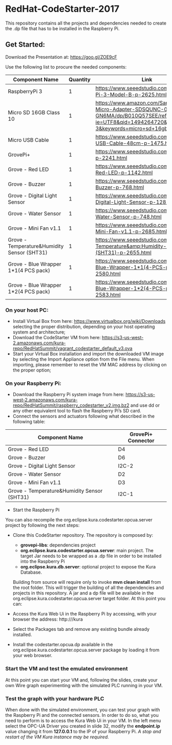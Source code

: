 # RedHat-CodeStarter-2017

This repository contains all the projects and dependencies needed to create the .dp file that has to be installed in the Raspberry Pi.

## Get Started:
Download the Presentation at: https://goo.gl/ZOE9cF

Use the following list to procure the needed components:

| Component Name          | Quantity      | Link                                                           |
| ----------------------- | ------------- | -------------------------------------------------------------- |
| RaspberryPi 3           | 1             | https://www.seeedstudio.com/Raspberry-Pi-3-Model-B-p-2625.html |
| Micro SD 16GB Class 10  | 1             | https://www.amazon.com/SanDisk-Ultra-Micro-Adapter-SDSQUNC-016G-GN6MA/dp/B010Q57SEE/ref=sr_1_3?ie=UTF8&qid=1494264720&sr=8-3&keywords=micro+sd+16gb+class+10 |
| Micro USB Cable         | 1             | https://www.seeedstudio.com/Micro-USB-Cable-48cm-p-1475.html |
| GrovePi+                | 1             | https://www.seeedstudio.com/GrovePi+-p-2241.html |
| Grove - Red LED         | 1             | https://www.seeedstudio.com/Grove-Red-LED-p-1142.html |
| Grove - Buzzer          | 1             | https://www.seeedstudio.com/Grove-Buzzer-p-768.html |
| Grove - Digital Light Sensor               | 1             | https://www.seeedstudio.com/Grove-Digital-Light-Sensor-p-1281.html |
| Grove - Water Sensor                | 1             | https://www.seeedstudio.com/Grove-Water-Sensor-p-748.html |
| Grove - Mini Fan v1.1                | 1             | https://www.seeedstudio.com/Grove-Mini-Fan-v1.1-p-2685.html |
| Grove - Temperature&Humidity Sensor (SHT31)              | 1             | https://www.seeedstudio.com/Grove-Temperature&amp;Humidity-Sensor-(SHT31)-p-2655.html |
| Grove - Blue Wrapper 1*1(4 PCS pack) | 1             | https://www.seeedstudio.com/Grove-Blue-Wrapper-1*1(4-PCS-pack)-p-2580.html |
| Grove - Blue Wrapper 1*2(4 PCS pack) | 1             | https://www.seeedstudio.com/Grove-Blue-Wrapper-1*2(4-PCS-pack)-p-2583.html |

### On your host PC:
 - Install Virtual Box from here: https://www.virtualbox.org/wiki/Downloads selecting the proper distribution, depending on your host operating system and architecture;
 - Download the CodeStarter VM from here: https://s3-us-west-2.amazonaws.com/kura-repo/RedHatSummit/vagrant_codestarter_default_v3.ova
 - Start your Virtual Box installation and import the downloaded VM image by selecting the Import Appliance option from the File menu. When importing, please remember to reset the VM MAC address by clicking on the proper option;

### On your Raspberry Pi:
- Download the Raspberry Pi system image from here: https://s3-us-west-2.amazonaws.com/kura-repo/RedHatSummit/raspberry_codestarter_v2.img.bz2 and use dd or any other equivalent tool to flash the Raspberry Pi’s SD card.
- Connect the sensors and actuators following what described in the following table:

| Component Name          | GrovePi+ Connector      |
| ----------------------- | ------------- |
| Grove - Red LED         | D4            |
| Grove - Buzzer          | D6             |
| Grove - Digital Light Sensor               | I2C-2             |
| Grove - Water Sensor                | D2             |
| Grove - Mini Fan v1.1                | D3            |
| Grove - Temperature&Humidity Sensor (SHT31)              | I2C-1             |

- Start the Raspberry Pi

You can also recompile the org.eclipse.kura.codestarter.opcua.server project by following the next steps:
- Clone this CodeStarter repository. The repository is composed by:
  - **grovepi-libs**: dependencies project
  - **org.eclipse.kura.codestarter.opcua.server**: main project. The target Jar needs to be wrapped as a .dp file in order to be installed into the Raspberry Pi
  - **org.eclipse.kura.db.server**: optional project to expose the Kura Database.

  Building from source will require only to invoke **mvn clean install** from the root folder. This will trigger the building of all the dependencies and projects in this repository.
  A jar and a dp file will be available in the org.eclipse.kura.codestarter.opcua.server target folder. 
At this point you can:

- Access the Kura Web Ui in the Raspberry Pi by accessing, with your browser the address: http://<your-raspberry-ip>/kura
- Select the Packages tab and remove any existing bundle already installed.
- Install the codestarter.opcua.dp available in the org.eclipse.kura.codestarter.opcua.server package by loading it from your web browser.

### Start the VM and test the emulated environment
At this point you can start your VM and, following the slides, create your own Wire graph experimenting with the simulated PLC running in your VM.

### Test the graph with your hardware PLC
When done with the simulated environment, you can test your graph with the Raspberry Pi and the connected sensors. In order to do so, what you need to perform is to access the Kura Web Ui in your VM. In the left menu select the OPC-UA Driver you created in slide 32, modify the **endpoint.ip** value changing it from **127.0.0.1** to the IP of your Raspberry Pi. _A stop and restart of the VM Kura instance may be required._

